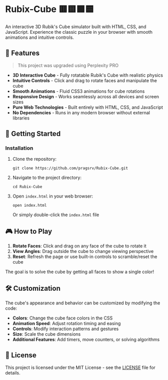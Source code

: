 # Rubix-Cube 🟥🟨🟩🟦

An interactive 3D Rubik's Cube simulator built with HTML, CSS, and JavaScript. Experience the classic puzzle in your browser with smooth animations and intuitive controls.

## 🎲 Features
> This project was upgraded using Perplexity PRO 


- **3D Interactive Cube** - Fully rotatable Rubik's Cube with realistic physics
- **Intuitive Controls** - Click and drag to rotate faces and manipulate the cube
- **Smooth Animations** - Fluid CSS3 animations for cube rotations
- **Responsive Design** - Works seamlessly across all devices and screen sizes
- **Pure Web Technologies** - Built entirely with HTML, CSS, and JavaScript
- **No Dependencies** - Runs in any modern browser without external libraries

## 🚀 Getting Started

### Installation

1. Clone the repository:
   ```
   git clone https://github.com/pragsrv/Rubix-Cube.git
   ```

2. Navigate to the project directory:
   ```
   cd Rubix-Cube
   ```

3. Open `index.html` in your web browser:
   ```
   open index.html
   ```
   Or simply double-click the `index.html` file

## 🎮 How to Play

1. **Rotate Faces**: Click and drag on any face of the cube to rotate it
2. **View Angles**: Drag outside the cube to change viewing perspective
3. **Reset**: Refresh the page or use built-in controls to scramble/reset the cube

The goal is to solve the cube by getting all faces to show a single color!

## 🛠️ Customization

The cube's appearance and behavior can be customized by modifying the code:

- **Colors**: Change the cube face colors in the CSS
- **Animation Speed**: Adjust rotation timing and easing
- **Controls**: Modify interaction patterns and gestures
- **Size**: Scale the cube dimensions
- **Additional Features**: Add timers, move counters, or solving algorithms

## 📝 License

This project is licensed under the MIT License - see the [LICENSE](LICENSE) file for details.
